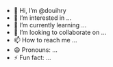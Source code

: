 - 👋 Hi, I’m @douihry
- 👀 I’m interested in ...
- 🌱 I’m currently learning ...
- 💞️ I’m looking to collaborate on ...
- 📫 How to reach me ...
- 😄 Pronouns: ...
- ⚡ Fun fact: ...

<!---
douihry/douihry is a ✨ special ✨ repository because its `README.md` (this file) appears on your GitHub profile.
You can click the Preview link to take a look at your changes.
--->
